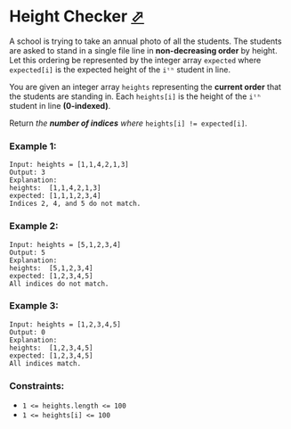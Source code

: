 # Height Checker [⬀](https://leetcode.com/problems/height-checker/)

A school is trying to take an annual photo of all the students. The students are asked to stand in a single file line in **non-decreasing order** by height. Let this ordering be represented by the integer array `expected` where `expected[i]` is the expected height of the `iᵗʰ` student in line.

You are given an integer array `heights` representing the **current order** that the students are standing in. Each `heights[i]` is the height of the `iᵗʰ` student in line **(0-indexed)**.

Return *the **number of indices** where* `heights[i] != expected[i]`.


### Example 1:
```
Input: heights = [1,1,4,2,1,3]
Output: 3
Explanation: 
heights:  [1,1,4,2,1,3]
expected: [1,1,1,2,3,4]
Indices 2, 4, and 5 do not match.
```

### Example 2:
```
Input: heights = [5,1,2,3,4]
Output: 5
Explanation:
heights:  [5,1,2,3,4]
expected: [1,2,3,4,5]
All indices do not match.
```

### Example 3:
```
Input: heights = [1,2,3,4,5]
Output: 0
Explanation:
heights:  [1,2,3,4,5]
expected: [1,2,3,4,5]
All indices match.
```

### Constraints:

- `1 <= heights.length <= 100`
- `1 <= heights[i] <= 100`
